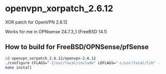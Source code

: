 # openvpn_xorpatch_2.6.12
XOR patch for OpenVPN 2.6.12

Works for me in OPNsense 24.7.3_1 (FreeBSD 14.1)

## How to build for FreeBSD/OPNSense/pfSense
```bash
cd openvpn_xorpatch_2.6.12/openvpn-2.6.12
./configure CFLAGS="-I/usr/local/include" LDFLAGS="-L/usr/local/lib" --disable-selinux --disable-systemd
make install
```
